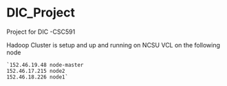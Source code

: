 # DIC_Project
Project for DIC -CSC591

Hadoop Cluster is setup and up and running on NCSU VCL on the following node

	`152.46.19.48 node-master
	152.46.17.215 node2
	152.46.18.226 node1`

